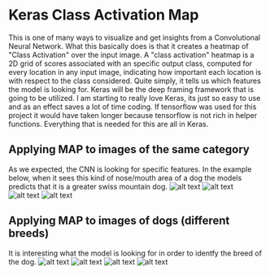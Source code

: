 # Keras Class Activation Map
This is one of many ways to visualize and get insights from a Convolutional Neural Network. What this basically does is that it creates a heatmap of "Class Activation" over the input image. A "class activation" heatmap is a 2D grid of scores associated with an specific output class, computed for every location in any input image, indicating how important each location is with respect to the class considered. Quite simply, it tells us which features the model is looking for. Keras will be the deep framing framework that is going to be utilized. I am starting to really love Keras, its just so easy to use and as an effect saves a lot of time coding. If tensorflow was used for this project it would have taken longer because tensorflow is not rich in helper functions. Everything that is needed for this are all in Keras.

## Applying MAP to images of the same category
As we expected, the CNN is looking for specific features. In the example below, when it sees this kind of nose/mouth area of a dog the models predicts that it is a greater swiss mountain dog.
![alt text](https://github.com/nickbiso/Keras-Class-Activation-Map/readme_images/output1.jpeg)
![alt text](https://github.com/nickbiso/Keras-Class-Activation-Map/readme_images/output2.jpeg)
![alt text](https://github.com/nickbiso/Keras-Class-Activation-Map/readme_images/output3.jpeg)
![alt text](https://github.com/nickbiso/Keras-Class-Activation-Map/readme_images/output4.jpeg)

## Applying MAP to images of dogs (different breeds)
It is interesting what the model is looking for in order to identfy the breed of the dog.
![alt text](https://github.com/nickbiso/Keras-Class-Activation-Map/readme_images/ahd.jpeg)
![alt text](https://github.com/nickbiso/Keras-Class-Activation-Map/readme_images/bhd.jpeg)
![alt text](https://github.com/nickbiso/Keras-Class-Activation-Map/readme_images/fb.jpeg)
![alt text](https://github.com/nickbiso/Keras-Class-Activation-Map/readme_images/maltest.jpeg)

